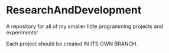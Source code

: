 # ResearchAndDevelopment
A repository for all of my smaller little programming projects and experiments!

Each project should be created IN ITS OWN BRANCH.
